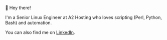 👋 Hey there!

I'm a Senior Linux Engineer at A2 Hosting who loves scripting (Perl, Python, Bash) and automation. 

You can also find me on [LinkedIn](https://www.linkedin.com/in/calebmauldin/). 

<!---
Caleb-Mauldin/Caleb-Mauldin is a ✨ special ✨ repository because its `README.md` (this file) appears on your GitHub profile.
You can click the Preview link to take a look at your changes.
--->
